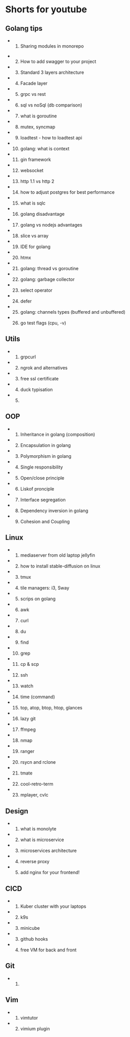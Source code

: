 # Shorts for youtube

## Golang tips
+ 1. Sharing modules in monorepo
- 2. How to add swagger to your project
- 3. Standard 3 layers architecture
- 4. Facade layer
- 5. grpc vs rest
- 6. sql vs noSql (db comparison)
- 7. what is goroutine
- 8. mutex, syncmap
- 9. loadtest - how to loadtest api
- 10. golang: what is context
- 11. gin framework
- 12. websocket
- 13. http 1.1 vs http 2
- 14. how to adjust postgres for best performance
- 15. what is sqlc
- 16. golang disadvantage
- 17. golang vs nodejs advantages
- 18. slice vs array
- 19. IDE for golang
- 20. htmx
- 21. golang: thread vs goroutine
- 22. golang: garbage collector
- 23. select operator
- 24. defer
- 25. golang: channels types (buffered and unbuffered)
- 26. go test flags (cpu, -v)

## Utils
- 1. grpcurl
- 2. ngrok and alternatives
- 3. free ssl certificate
- 4. duck typisation
- 5. 

## OOP
- 1. Inheritance in golang (composition)
- 2. Encapsulation in golang 
- 3. Polymorphism in golang
- 4. Single responsibility
- 5. Open/close principle
- 6. Liskof pronciple
- 7. Interface segregation
- 8. Dependency inversion in golang
- 9. Cohesion and Coupling

## Linux
- 1. mediaserver from old laptop jellyfin
- 2. how to install stable-diffusion on linux
- 3. tmux
- 4. tile managers: i3, Sway
- 5. scrips on golang
- 6. awk
- 7. curl
- 8. du
- 9. find
- 10. grep
- 11. cp & scp
- 12. ssh
- 13. watch
- 14. time (command)
- 15. top, atop, btop, htop, glances  
- 16. lazy git
- 17. ffmpeg
- 18. nmap
- 19. ranger
- 20. rsycn and rclone
- 21. tmate
- 22. cool-retro-term
- 23. mplayer, cvlc

## Design
- 1. what is monolyte
- 2. what is microservice
- 3. microservices architecture
- 4. reverse proxy
- 5. add nginx for your frontend!

## CICD
- 1. Kuber cluster with your laptops
- 2. k9s
- 3. minicube
- 3. github hooks
- 4. free VM for back and front

## Git
- 1.

## Vim
- 1. vimtutor
- 2. vimium plugin
